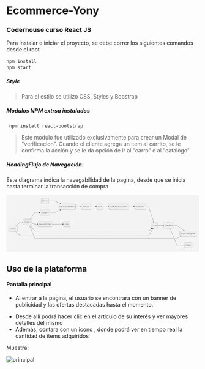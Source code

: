 # Ecommerce-Yony

  
  

### Coderhouse curso React JS

  

Para instalar e iniciar el proyecto, se debe correr los siguientes comandos desde el root


    npm install
    npm start

  
  
##### Style

> Para el estilo se utilizo CSS, Styles y Boostrap

##### Modulos NPM extrsa instalados

     npm install react-bootstrap


> Este modulo fue utilizado exclusivamente para crear un Modal de "verificacion".
>Cuando el cliente agrega un item al carrito, se le confirma la acción y se le da opción de ir al "carro" o al "catalogo"



##### HeadingFlujo de Navegación:
Este diagrama indica la navegabilidad de la pagina, desde que se inicia hasta terminar la transacción de compra
  

![flujo](./docs/flujo.png)


## Uso de la plataforma
#### Pantalla principal

> 

 - Al entrar a la pagina, el usuario se encontrara con un banner de
   publicidad y las ofertas destacadas hasta el momento.
   >
 -  Desde allí podrá hacer clic en el articulo de su interés y ver mayores detalles del mismo
 - Además, contara con un icono , donde podrá ver en tiempo real la cantidad de ítems adquiridos
 
 Muestra:
 
![principal](./docs/principal.gif)